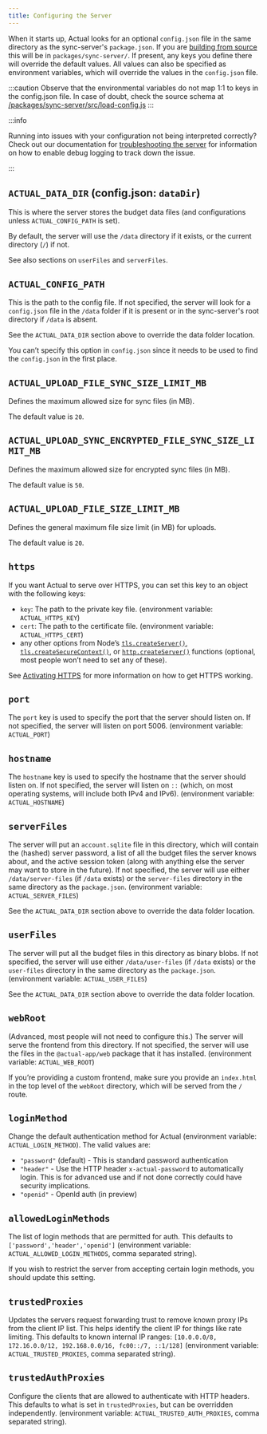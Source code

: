 ```yaml
---
title: Configuring the Server
---
```


When it starts up, Actual looks for an optional `config.json` file in the same directory as the sync-server's `package.json`. If you are [building from source](/docs/install/build-from-source) this will be in `packages/sync-server/`. If present, any keys you define there will override the default values. All values can also be specified as environment variables, which will override the values in the `config.json` file.

:::caution
Observe that the environmental variables do not map 1:1 to keys in the config.json file. In case of doubt, check the source schema at [/packages/sync-server/src/load-config.js](https://github.com/actualbudget/actual/blob/45530638feaacf74c28fddb846ae91170a99d94e/packages/sync-server/src/load-config.js#L43)
:::

:::info

Running into issues with your configuration not being interpreted correctly? Check out our documentation for [troubleshooting the server](/docs/troubleshooting/server.md) for information on how to enable debug logging to track down the issue.

:::

## `ACTUAL_DATA_DIR` (config.json: `dataDir`)

This is where the server stores the budget data files (and configurations unless `ACTUAL_CONFIG_PATH` is set).

By default, the server will use the `/data` directory if it exists, or the current directory (`/`) if not.

See also sections on `userFiles` and `serverFiles`.

## `ACTUAL_CONFIG_PATH`

This is the path to the config file. If not specified, the server will look for a `config.json` file in the
`/data` folder if it is present or in the sync-server's root directory if `/data` is absent.

See the `ACTUAL_DATA_DIR` section above to override the data folder location.

You can’t specify this option in `config.json` since it needs to be used to find the `config.json` in the first place.

## `ACTUAL_UPLOAD_FILE_SYNC_SIZE_LIMIT_MB`

Defines the maximum allowed size for sync files (in MB).

The default value is `20`.

## `ACTUAL_UPLOAD_SYNC_ENCRYPTED_FILE_SYNC_SIZE_LIMIT_MB`

Defines the maximum allowed size for encrypted sync files (in MB).

The default value is `50`.

## `ACTUAL_UPLOAD_FILE_SIZE_LIMIT_MB`

Defines the general maximum file size limit (in MB) for uploads.

The default value is `20`.

## `https`

If you want Actual to serve over HTTPS, you can set this key to an object with the following keys:

- `key`: The path to the private key file. (environment variable: `ACTUAL_HTTPS_KEY`)
- `cert`: The path to the certificate file. (environment variable: `ACTUAL_HTTPS_CERT`)
- any other options from Node’s [`tls.createServer()`](https://nodejs.org/docs/latest-v16.x/api/tls.html#tlscreateserveroptions-secureconnectionlistener), [`tls.createSecureContext()`](https://nodejs.org/docs/latest-v16.x/api/tls.html#tlscreatesecurecontextoptions), or [`http.createServer()`](https://nodejs.org/docs/latest-v16.x/api/http.html#httpcreateserveroptions-requestlistener) functions (optional, most people won’t need to set any of these).

See [Activating HTTPS](/config/https.md) for more information on how to get HTTPS working.

<!-- ## `mode`

The `mode` key is not currently used by anything, as far as I can tell. It’s exposed on the `/mode` route, but that route does not appear to be called by the frontend. -->

## `port`

The `port` key is used to specify the port that the server should listen on. If not specified, the server will listen on port 5006. (environment variable: `ACTUAL_PORT`)

## `hostname`

The `hostname` key is used to specify the hostname that the server should listen on. If not specified, the server will listen on `::` (which, on most operating systems, will include both IPv4 and IPv6). (environment variable: `ACTUAL_HOSTNAME`)

## `serverFiles`

The server will put an `account.sqlite` file in this directory, which will contain the (hashed) server password, a list of all the budget files the server knows about, and the active session token (along with anything else the server may want to store in the future). If not specified, the server will use either `/data/server-files` (if `/data` exists) or the `server-files` directory in the same directory as the `package.json`. (environment variable: `ACTUAL_SERVER_FILES`)

See the `ACTUAL_DATA_DIR` section above to override the data folder location.

## `userFiles`

The server will put all the budget files in this directory as binary blobs. If not specified, the server will use either `/data/user-files` (if `/data` exists) or the `user-files` directory in the same directory as the `package.json`. (environment variable: `ACTUAL_USER_FILES`)

See the `ACTUAL_DATA_DIR` section above to override the data folder location.

## `webRoot`

(Advanced, most people will not need to configure this.) The server will serve the frontend from this directory. If not specified, the server will use the files in the `@actual-app/web` package that it has installed. (environment variable: `ACTUAL_WEB_ROOT`)

If you’re providing a custom frontend, make sure you provide an `index.html` in the top level of the `webRoot` directory, which will be served from the `/` route.

## `loginMethod`

Change the default authentication method for Actual (environment variable: `ACTUAL_LOGIN_METHOD`). The valid values are:

- `"password"` (default) - This is standard password authentication
- `"header"` - Use the HTTP header `x-actual-password` to automatically login. This is for advanced use and if not done correctly could have security implications.
- `"openid"` - OpenId auth (in preview)

## `allowedLoginMethods`

The list of login methods that are permitted for auth. This defaults to `['password','header','openid']` (environment variable: `ACTUAL_ALLOWED_LOGIN_METHODS`, comma separated string).

If you wish to restrict the server from accepting certain login methods, you should update this setting.

## `trustedProxies`

Updates the servers request forwarding trust to remove known proxy IPs from the client IP list. This helps identify the client IP for things like rate limiting. This defaults to known internal IP ranges: `[10.0.0.0/8, 172.16.0.0/12, 192.168.0.0/16, fc00::/7, ::1/128]` (environment variable: `ACTUAL_TRUSTED_PROXIES`, comma separated string).

## `trustedAuthProxies`

Configure the clients that are allowed to authenticate with HTTP headers. This defaults to what is set in `trustedProxies`, but can be overridden independently. (environment variable: `ACTUAL_TRUSTED_AUTH_PROXIES`, comma separated string).
